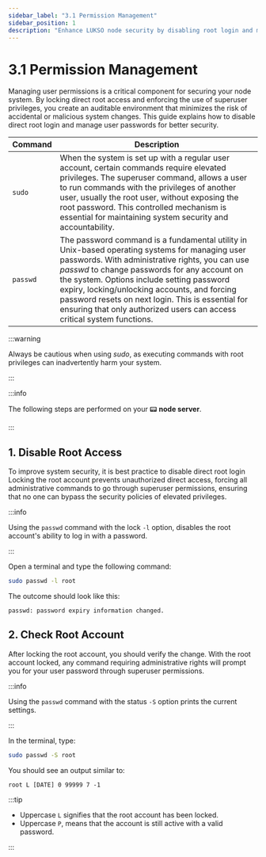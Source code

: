 ```yaml
---
sidebar_label: "3.1 Permission Management"
sidebar_position: 1
description: "Enhance LUKSO node security by disabling root login and managing user permissions with sudo and passwd commands."
---
```


# 3.1 Permission Management

Managing user permissions is a critical component for securing your node system. By locking direct root access and enforcing the use of superuser privileges, you create an auditable environment that minimizes the risk of accidental or malicious system changes. This guide explains how to disable direct root login and manage user passwords for better security.

| **Command** | **Description**                                                                                                                                                                                                                                                                                                                                                                                                                |
| ----------- | ------------------------------------------------------------------------------------------------------------------------------------------------------------------------------------------------------------------------------------------------------------------------------------------------------------------------------------------------------------------------------------------------------------------------------ |
| `sudo`      | When the system is set up with a regular user account, certain commands require elevated privileges. The superuser command, allows a user to run commands with the privileges of another user, usually the root user, without exposing the root password. This controlled mechanism is essential for maintaining system security and accountability.                                                                           |
| `passwd`    | The password command is a fundamental utility in Unix-based operating systems for managing user passwords. With administrative rights, you can use _passwd_ to change passwords for any account on the system. Options include setting password expiry, locking/unlocking accounts, and forcing password resets on next login. This is essential for ensuring that only authorized users can access critical system functions. |

:::warning

Always be cautious when using _sudo_, as executing commands with root privileges can inadvertently harm your system.

:::

:::info

The following steps are performed on your 📟 **node server**.

:::

## 1. Disable Root Access

To improve system security, it is best practice to disable direct root login Locking the root account prevents unauthorized direct access, forcing all administrative commands to go through superuser permissions, ensuring that no one can bypass the security policies of elevated privileges.

:::info

Using the `passwd` command with the lock `-l` option, disables the root account's ability to log in with a password.

:::

Open a terminal and type the following command:

```sh
sudo passwd -l root
```

The outcome should look like this:

```text
passwd: password expiry information changed.
```

## 2. Check Root Account

After locking the root account, you should verify the change. With the root account locked, any command requiring administrative rights will prompt you for your user password through superuser permissions.

:::info

Using the `passwd` command with the status `-S` option prints the current settings.

:::

In the terminal, type:

```sh
sudo passwd -S root
```

You should see an output similar to:

```text
root L [DATE] 0 99999 7 -1
```

:::tip

- Uppercase `L` signifies that the root account has been locked.
- Uppercase `P`, means that the account is still active with a valid password.

:::
